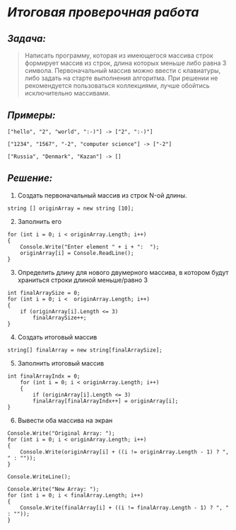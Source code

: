 # ___Итоговая проверочная работа___

## _Задача:_
> Написать программу, которая из имеющегося массива строк формирует массив из строк, длина которых меньше либо равна 3 символа. Первоначальный массив можно ввести с клавиатуры, либо задать на старте выполнения алгоритма. При решении не рекомендуется пользоваться коллекциями, лучше обойтись исключительно массивами.

## _Примеры:_
```
["hello", "2", "world", ":-)"] -> ["2", ":-)"]

["1234", "1567", "-2", "computer science"] -> ["-2"]

["Russia", "Denmark", "Kazan"] -> []
```

## _Решение:_

1. Создать первоначальный массив из строк N-ой длины. 

```
string [] originArray = new string [10];
```

2. Заполнить его

```
for (int i = 0; i < originArray.Length; i++)
{
    Console.Write("Enter element " + i + ":  ");
    originArray[i] = Console.ReadLine();
}
```

3. Определить длину для нового двумерного массива, в котором будут храниться строки длиной меньше/равно 3
```
int finalArraySize = 0;
for (int i = 0; i <  originArray.Length; i++)
{
    if (originArray[i].Length <= 3)
        finalArraySize++;
}
```

4. Создать итоговый массив
```
string[] finalArray = new string[finalArraySize];
```

5. Заполнить итоговый массив
```
int finalArrayIndx = 0;
    for (int i = 0; i < originArray.Length; i++)
    {
        if (originArray[i].Length <= 3) 
        finalArray[finalArrayIndx++] = originArray[i];
}
```

6. Вывести оба массива на экран
```
Console.Write("Original Array: ");
for (int i = 0; i < originArray.Length; i++)
{
    Console.Write(originArray[i] + ((i != originArray.Length - 1) ? ", " : ""));
}

Console.WriteLine();

Console.Write("New Array: ");
for (int i = 0; i < finalArray.Length; i++)
{
    Console.Write(finalArray[i] + ((i != finalArray.Length - 1) ? ", " : ""));
}

```